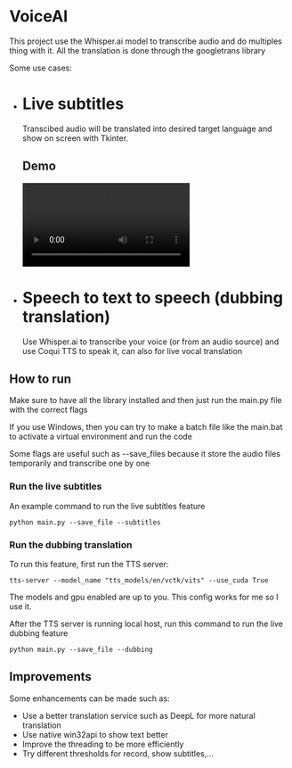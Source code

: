 # VoiceAI

This project use the Whisper.ai model to transcribe audio and do multiples thing with it.
All the translation is done through the googletrans library

Some use cases:

- # Live subtitles

  Transcibed audio will be translated into desired target language and show on screen with Tkinter.

  ## Demo

  ![Live subtitles](./.assets/live_subtitles.webm)

- # Speech to text to speech (dubbing translation)
  Use Whisper.ai to transcribe your voice (or from an audio source) and use Coqui TTS to speak it, can also for live vocal translation

## How to run

Make sure to have all the library installed and then just run the main.py file with the correct flags

If you use Windows, then you can try to make a batch file like the main.bat to activate a virtual environment and run the code

Some flags are useful such as --save_files because it store the audio files temporarily and transcribe one by one

### Run the live subtitles

An example command to run the live subtitles feature

```shell
python main.py --save_file --subtitles
```

### Run the dubbing translation

To run this feature, first run the TTS server:

```shell
tts-server --model_name "tts_models/en/vctk/vits" --use_cuda True
```

The models and gpu enabled are up to you.
This config works for me so I use it.

After the TTS server is running local host, run this command to run the live dubbing feature

```shell
python main.py --save_file --dubbing
```

## Improvements

Some enhancements can be made such as:

- Use a better translation service such as DeepL for more natural translation
- Use native win32api to show text better
- Improve the threading to be more efficiently
- Try different thresholds for record, show subtitles,...
